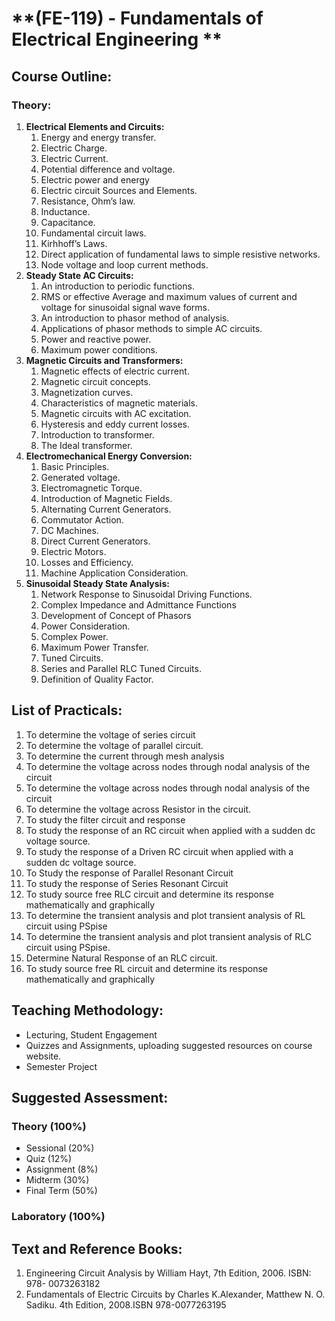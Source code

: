 # **(FE-119) - Fundamentals of Electrical Engineering **

## **Course Outline:**

### **Theory:**

1. **Electrical Elements and Circuits:**
   1. Energy and energy transfer.
   2. Electric Charge.
   3. Electric Current.
   4. Potential difference and voltage.
   5. Electric power and energy 
   6. Electric circuit Sources and Elements.
   7. Resistance, Ohm’s law.
   8. Inductance.
   9. Capacitance. 
   10. Fundamental circuit laws.
   11. Kirhhoff’s Laws. 
   12. Direct application of fundamental laws to simple resistive networks.
   13. Node voltage and loop current methods.
2. **Steady State AC Circuits:**
   1. An introduction to periodic functions.
   2. RMS or effective Average and maximum values of current and voltage for sinusoidal signal wave forms. 
   3. An introduction to phasor method of analysis.
   4. Applications of phasor methods to simple AC circuits.
   5. Power and reactive power.
   6. Maximum power conditions.
3. **Magnetic Circuits and Transformers:**
   1. Magnetic effects of electric current.
   2. Magnetic circuit concepts.
   3. Magnetization curves.
   4. Characteristics of magnetic materials.
   5. Magnetic circuits with AC excitation.
   6. Hysteresis and eddy current losses.
   7. Introduction to transformer.
   8. The Ideal transformer.
4. **Electromechanical Energy Conversion:**
   1. Basic Principles.
   2. Generated voltage.
   3. Electromagnetic Torque.
   4. Introduction of Magnetic Fields.
   5. Alternating Current Generators. 
   6. Commutator Action.
   7. DC Machines.
   8. Direct Current Generators.
   9. Electric Motors.
   10. Losses and Efficiency.
   11. Machine Application Consideration.
5. **Sinusoidal Steady State Analysis:**
   1. Network Response to Sinusoidal Driving Functions.
   2. Complex Impedance and Admittance Functions
   3. Development of Concept of Phasors
   4. Power Consideration.
   5. Complex Power.
   6. Maximum Power Transfer.
   7. Tuned Circuits.
   8. Series and Parallel RLC Tuned Circuits.
   9. Definition of Quality Factor.

## **List of Practicals:**
1. To determine the voltage of series circuit
1. To determine the voltage of parallel circuit.
1. To determine the current through mesh analysis
1. To determine the voltage across nodes through nodal analysis of the circuit
1. To determine the voltage across nodes through nodal analysis of the circuit
1. To determine the voltage across Resistor in the circuit.
1. To study the filter circuit and response
1. To study the response of an RC circuit when applied with a sudden dc voltage source.
1. To study the response of a Driven RC circuit when applied with a sudden dc voltage source.
1. To Study the response of Parallel Resonant Circuit
1. To study the response of Series Resonant Circuit
1. To study source free RLC circuit and determine its response mathematically and graphically
1. To determine the transient analysis and plot transient analysis of RL circuit using PSpise
1. To determine the transient analysis and plot transient analysis of RLC circuit using PSpise.
1. Determine Natural Response of an RLC circuit.
1. To study source free RL circuit and determine its response mathematically and graphically

## **Teaching Methodology:**
- Lecturing, Student Engagement
- Quizzes and Assignments, uploading suggested resources on course website.
- Semester Project
 
## **Suggested Assessment:**

### **Theory (100%)**

- Sessional (20%)
- Quiz (12%)
- Assignment (8%)
- Midterm (30%)
- Final Term (50%)

### **Laboratory (100%)**

## **Text and Reference Books:**

1. Engineering Circuit Analysis by William Hayt, 7th Edition, 2006. ISBN: 978- 0073263182
1. Fundamentals of Electric Circuits by Charles K.Alexander, Matthew N. O. Sadiku. 4th Edition, 2008.ISBN 978-0077263195
